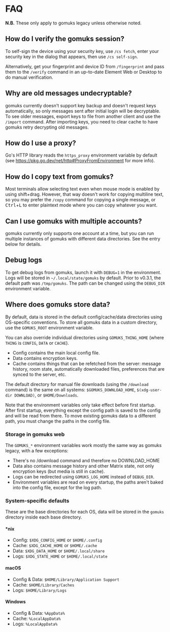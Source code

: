 # FAQ
**N.B.** These only apply to gomuks legacy unless otherwise noted.

## How do I verify the gomuks session?
To self-sign the device using your security key, use `/cs fetch`, enter your
security key in the dialog that appears, then use `/cs self-sign`.

Alternatively, get your fingerprint and device ID from `/fingerprint` and pass
them to the `/verify` command in an up-to-date Element Web or Desktop to do
manual verification.

## Why are old messages undecryptable?
gomuks currently doesn't support key backup and doesn't request keys
automatically, so only messages sent after initial login will be decryptable.
To see older messages, export keys to file from another client and use the
`/import` command. After importing keys, you need to clear cache to have gomuks
retry decrypting old messages.

## How do I use a proxy?
Go's HTTP library reads the `https_proxy` environment variable by default
(see <https://pkg.go.dev/net/http#ProxyFromEnvironment> for more info).

## How do I copy text from gomuks?
Most terminals allow selecting text even when mouse mode is enabled by using
shift+drag. However, that way doesn't work for copying multiline text, so you
may prefer the `/copy` command for copying a single message, or
<kbd>Ctrl</kbd>+<kbd>L</kbd> to enter plaintext mode where you can copy
whatever you want.

## Can I use gomuks with multiple accounts?
gomuks currently only supports one account at a time, but you can run multiple
instances of gomuks with different data directories. See the entry below for
details.

## Debug logs
To get debug logs from gomuks, launch it with `DEBUG=1` in the environment.
Logs will be stored in `~/.local/state/gomuks` by default. Prior to v0.3.1,
the default path was `/tmp/gomuks`. The path can be changed using the `DEBUG_DIR`
environment variable.

## Where does gomuks store data?
By default, data is stored in the default config/cache/data directories using
OS-specific conventions. To store all gomuks data in a custom directory, use
the `GOMUKS_ROOT` environment variable.

You can also override individual directories using `GOMUKS_THING_HOME` (where
`THING` is `CONFIG`, `DATA` or `CACHE`).

* Config contains the main local config file.
* Data contains encryption keys.
* Cache contains things that can be refetched from the server: message history,
  room state, automatically downloaded files, preferences that are synced to
  the server, etc.

The default directory for manual file downloads (using the `/download` command)
is the same on all systems: `$GOMUKS_DOWNLOAD_HOME`, `$(xdg-user-dir DOWNLOAD)`,
or `$HOME/Downloads`.

Note that the environment variables only take effect before first startup.
After first startup, everything except the config path is saved to the config
and will be read from there. To move existing gomuks data to a different path,
you must change the paths in the config file.

### Storage in gomuks web
The `GOMUKS_*` environment variables work mostly the same way as gomuks legacy,
with a few exceptions:

* There's no /download command and therefore no DOWNLOAD_HOME
* Data also contains message history and other Matrix state, not only
  encryption keys (but media is still in cache).
* Logs can be redirected using `GOMUKS_LOG_HOME` instead of `DEBUG_DIR`.
* Environment variables are read on every startup, the paths aren't baked into
  the config file, except for the log path.

### System-specific defaults
These are the base directories for each OS, data will be stored in the `gomuks`
directory inside each base directory.

#### *nix
* Config: `$XDG_CONFIG_HOME` or `$HOME/.config`
* Cache: `$XDG_CACHE_HOME` or `$HOME/.cache`
* Data: `$XDG_DATA_HOME` or `$HOME/.local/share`
* Logs: `$XDG_STATE_HOME` or `$HOME/.local/state`

#### macOS
* Config & Data: `$HOME/Library/Application Support`
* Cache: `$HOME/Library/Caches`
* Logs: `$HOME/Library/Logs`

#### Windows
* Config & Data: `%AppData%`
* Cache: `%LocalAppData%`
* Logs: `%LocalAppData%`
